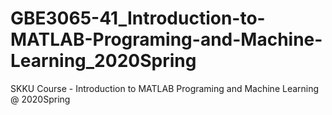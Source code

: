 # GBE3065-41_Introduction-to-MATLAB-Programing-and-Machine-Learning_2020Spring
SKKU Course - Introduction to MATLAB Programing and Machine Learning @ 2020Spring
